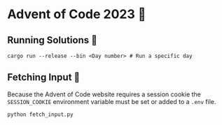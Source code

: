 # Advent of Code 2023 🎄

## Running Solutions 🦀

```console
cargo run --release --bin <Day number> # Run a specific day
```
## Fetching Input 🐍

Because the Advent of Code website requires a session cookie the `SESSION_COOKIE` environment variable must be set or added to a `.env` file.
```console
python fetch_input.py
```

